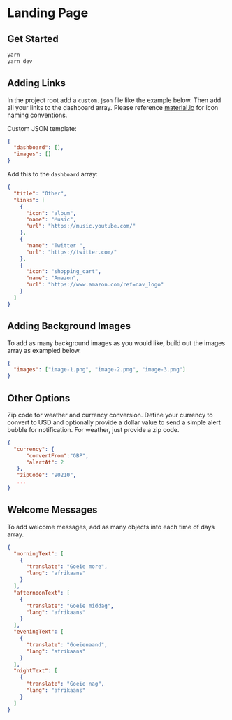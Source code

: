 # Landing Page

## Get Started

```bash
yarn
yarn dev
```

## Adding Links

In the project root add a `custom.json` file like the example below. Then add all your links to the dashboard array. Please reference [material.io](https://material.io/resources/icons/?style=baseline) for icon naming conventions.

Custom JSON template:

```json
{
  "dashboard": [],
  "images": []
}
```

Add this to the `dashboard` array:

```json
{
  "title": "Other",
  "links": [
    {
      "icon": "album",
      "name": "Music",
      "url": "https://music.youtube.com/"
    },
    {
      "name": "Twitter ",
      "url": "https://twitter.com/"
    },
    {
      "icon": "shopping_cart",
      "name": "Amazon",
      "url": "https://www.amazon.com/ref=nav_logo"
    }
  ]
}
```

## Adding Background Images

To add as many background images as you would like, build out the images array as exampled below.

```json
{
  "images": ["image-1.png", "image-2.png", "image-3.png"]
}
```

## Other Options

Zip code for weather and currency conversion. Define your currency to convert to USD and optionally provide a dollar value to send a simple alert bubble for notification. For weather, just provide a zip code.

```json
{
  "currency": {
      "convertFrom":"GBP",
      "alertAt": 2
   },
   "zipCode": "90210",
   ...
}
```

## Welcome Messages

To add welcome messages, add as many objects into each time of days array.

```json
{
  "morningText": [
    {
      "translate": "Goeie more",
      "lang": "afrikaans"
    }
  ],
  "afternoonText": [
    {
      "translate": "Goeie middag",
      "lang": "afrikaans"
    }
  ],
  "eveningText": [
    {
      "translate": "Goeienaand",
      "lang": "afrikaans"
    }
  ],
  "nightText": [
    {
      "translate": "Goeie nag",
      "lang": "afrikaans"
    }
  ]
}
```
